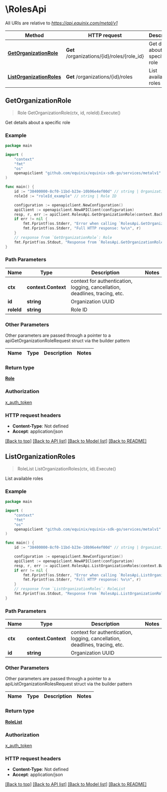 # \RolesApi

All URIs are relative to *https://api.equinix.com/metal/v1*

Method | HTTP request | Description
------------- | ------------- | -------------
[**GetOrganizationRole**](RolesApi.md#GetOrganizationRole) | **Get** /organizations/{id}/roles/{role_id} | Get details about a specific role
[**ListOrganizationRoles**](RolesApi.md#ListOrganizationRoles) | **Get** /organizations/{id}/roles | List available roles



## GetOrganizationRole

> Role GetOrganizationRole(ctx, id, roleId).Execute()

Get details about a specific role



### Example

```go
package main

import (
    "context"
    "fmt"
    "os"
    openapiclient "github.com/equinix/equinix-sdk-go/services/metalv1"
)

func main() {
    id := "38400000-8cf0-11bd-b23e-10b96e4ef00d" // string | Organization UUID
    roleId := "roleId_example" // string | Role ID

    configuration := openapiclient.NewConfiguration()
    apiClient := openapiclient.NewAPIClient(configuration)
    resp, r, err := apiClient.RolesApi.GetOrganizationRole(context.Background(), id, roleId).Execute()
    if err != nil {
        fmt.Fprintf(os.Stderr, "Error when calling `RolesApi.GetOrganizationRole``: %v\n", err)
        fmt.Fprintf(os.Stderr, "Full HTTP response: %v\n", r)
    }
    // response from `GetOrganizationRole`: Role
    fmt.Fprintf(os.Stdout, "Response from `RolesApi.GetOrganizationRole`: %v\n", resp)
}
```

### Path Parameters


Name | Type | Description  | Notes
------------- | ------------- | ------------- | -------------
**ctx** | **context.Context** | context for authentication, logging, cancellation, deadlines, tracing, etc.
**id** | **string** | Organization UUID | 
**roleId** | **string** | Role ID | 

### Other Parameters

Other parameters are passed through a pointer to a apiGetOrganizationRoleRequest struct via the builder pattern


Name | Type | Description  | Notes
------------- | ------------- | ------------- | -------------



### Return type

[**Role**](Role.md)

### Authorization

[x_auth_token](../README.md#x_auth_token)

### HTTP request headers

- **Content-Type**: Not defined
- **Accept**: application/json

[[Back to top]](#) [[Back to API list]](../README.md#documentation-for-api-endpoints)
[[Back to Model list]](../README.md#documentation-for-models)
[[Back to README]](../README.md)


## ListOrganizationRoles

> RoleList ListOrganizationRoles(ctx, id).Execute()

List available roles



### Example

```go
package main

import (
    "context"
    "fmt"
    "os"
    openapiclient "github.com/equinix/equinix-sdk-go/services/metalv1"
)

func main() {
    id := "38400000-8cf0-11bd-b23e-10b96e4ef00d" // string | Organization UUID

    configuration := openapiclient.NewConfiguration()
    apiClient := openapiclient.NewAPIClient(configuration)
    resp, r, err := apiClient.RolesApi.ListOrganizationRoles(context.Background(), id).Execute()
    if err != nil {
        fmt.Fprintf(os.Stderr, "Error when calling `RolesApi.ListOrganizationRoles``: %v\n", err)
        fmt.Fprintf(os.Stderr, "Full HTTP response: %v\n", r)
    }
    // response from `ListOrganizationRoles`: RoleList
    fmt.Fprintf(os.Stdout, "Response from `RolesApi.ListOrganizationRoles`: %v\n", resp)
}
```

### Path Parameters


Name | Type | Description  | Notes
------------- | ------------- | ------------- | -------------
**ctx** | **context.Context** | context for authentication, logging, cancellation, deadlines, tracing, etc.
**id** | **string** | Organization UUID | 

### Other Parameters

Other parameters are passed through a pointer to a apiListOrganizationRolesRequest struct via the builder pattern


Name | Type | Description  | Notes
------------- | ------------- | ------------- | -------------


### Return type

[**RoleList**](RoleList.md)

### Authorization

[x_auth_token](../README.md#x_auth_token)

### HTTP request headers

- **Content-Type**: Not defined
- **Accept**: application/json

[[Back to top]](#) [[Back to API list]](../README.md#documentation-for-api-endpoints)
[[Back to Model list]](../README.md#documentation-for-models)
[[Back to README]](../README.md)

